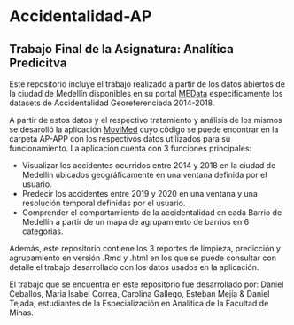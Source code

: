 # Accidentalidad-AP
## Trabajo Final de la Asignatura: Analítica Predicitva <br>
Este repositorio incluye el trabajo realizado a partir de los datos abiertos de la ciudad de Medellín disponibles en su portal <a href="http://medata.gov.co">MEData</a> especificamente los datasets de Accidentalidad Georeferenciada 2014-2018.

A partir de estos datos y el respectivo tratamiento y análisis de los mismos se desarolló la aplicación <a href="https://cagallegori.shinyapps.io/MoviMed/">MoviMed</a> cuyo código se puede encontrar en la carpeta AP-APP con los respectivos datos utilizados para su funcionamiento. La aplicación cuenta con 3 funciones principales: <br>

- Visualizar los accidentes ocurridos entre 2014 y 2018 en la ciudad de Medellin ubicados geográficamente en una ventana definida por el usuario.
- Predecir los accidentes entre 2019 y 2020 en una ventana y una resolución temporal definidas por el usuario.
- Comprender el comportamiento de la accidentalidad en cada Barrio de Medellín a partir de un mapa de agrupamiento de barrios en 6 categorias.

Además, este repositorio contiene los 3 reportes de limpieza, predicción y agrupamiento en versión .Rmd y .html en los que se puede consultar con detalle el trabajo desarrollado con los datos usados en la aplicación.

El trabajo que se encuentra en este repositorio fue desarrollado por:
Daniel Ceballos, Maria Isabel Correa, Carolina Gallego, Esteban Mejía & Daniel Tejada, estudiantes de la Especialización en Analítica de la Facultad de Minas.
